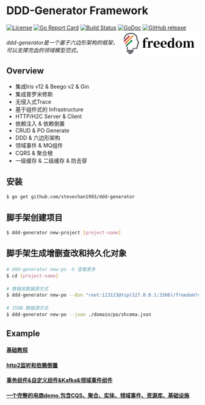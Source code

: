 # DDD-Generator Framework

[![License](https://img.shields.io/badge/License-Apache%202.0-blue.svg)](https://github.com/8treenet/gotree/blob/master/LICENSE) [![Go Report Card](https://goreportcard.com/badge/github.com/8treenet/freedom)](https://goreportcard.com/report/github.com/8treenet/freedom) [![Build Status](https://travis-ci.org/8treenet/gotree.svg?branch=master)](https://travis-ci.org/8treenet/gotree) [![GoDoc](https://godoc.org/github.com/8treenet/freedom?status.svg)](https://godoc.org/github.com/8treenet/freedom)
[![GitHub release](https://img.shields.io/github/v/release/8treenet/freedom.svg)](https://github.com/8treenet/freedom/releases)
<img align="right" width="200px" src="https://raw.githubusercontent.com/8treenet/blog/master/img/freedom.png">
###### ddd-generator是一个基于六边形架构的框架，可以支撑充血的领域模型范式。

## Overview
- 集成Iris v12 & Beego v2 & Gin
- 集成普罗米修斯
- 无侵入式Trace
- 基于组件式的 Infrastructure
- HTTP/H2C Server & Client
- 依赖注入 & 依赖倒置
- CRUD & PO Generate
- DDD & 六边形架构
- 领域事件 & MQ组件
- CQRS & 聚合根
- 一级缓存 & 二级缓存 & 防击穿

## 安装
```sh
$ go get github.com/stevechan1993/ddd-generator
```

## 脚手架创建项目
```sh
$ ddd-generator new-project [project-name]
```

## 脚手架生成增删查改和持久化对象
####
```sh
# ddd-generator new-po -h 查看更多
$ cd [project-name]

# 数据库数据源方式
$ ddd-generator new-po --dsn "root:123123@tcp(127.0.0.1:3306)/freedom?charset=utf8"

# JSON 数据源方式
$ ddd-generator new-po --json ./domain/po/shcema.json
```

## Example

#### [基础教程](https://github.com/8treenet/freedom/blob/master/example/base)
#### [http2监听和依赖倒置](https://github.com/8treenet/freedom/blob/master/example/http2)
#### [事务组件&自定义组件&Kafka&领域事件组件](https://github.com/8treenet/freedom/blob/master/example/infra-example)

#### [一个完整的电商demo,包含CQS、聚合、实体、领域事件、资源库、基础设施](https://github.com/8treenet/freedom/blob/master/example/fshop)

